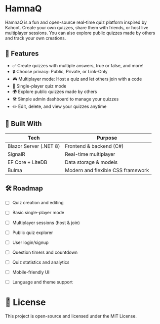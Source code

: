# HamnaQ

HamnaQ is a fun and open-source real-time quiz platform inspired by Kahoot. Create your own quizzes, share them with friends, or host live multiplayer sessions. You can also explore public quizzes made by others and track your own creations.


## 📸 Features

- ✅ Create quizzes with multiple answers, true or false, and more!
- 🔒 Choose privacy: Public, Private, or Link-Only
- 🎮 Multiplayer mode: Host a quiz and let others join with a code
- 🧠 Single-player quiz mode
- 🌍 Explore public quizzes made by others
- 🛠️ Simple admin dashboard to manage your quizzes
- ✏️ Edit, delete, and view your quizzes anytime


## 🧱 Built With

| Tech                   | Purpose                                          |
|------------------------|--------------------------------------------------|
| Blazor Server (.NET 8) | Frontend & backend (C#)                          |
| SignalR                | Real-time multiplayer                            |
| EF Core + LiteDB       | Data storage & models                            |
| Bulma                  | Modern and flexible CSS framework                |


## 🛠️ Roadmap

- [ ] Quiz creation and editing

- [ ] Basic single-player mode

- [ ] Multiplayer sessions (host & join)

- [ ] Public quiz explorer

- [ ] User login/signup

- [ ] Question timers and countdown

- [ ] Quiz statistics and analytics

- [ ] Mobile-friendly UI

- [ ] Language and theme support


# 📄 License

This project is open-source and licensed under the MIT License.